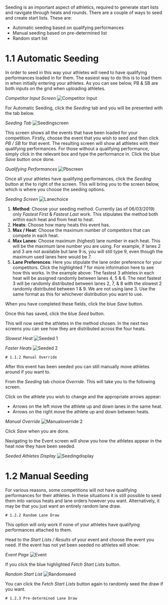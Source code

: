 <!-- TITLE: Training Manual - Seeding Tab -->

Seeding is an important aspect of athletics, required to generate start lists and navigate through heats and rounds. There are a couple of ways to seed and create start lists. These are: 

* Automatic seeding based on qualifying performances
* Manual seeding based on pre-determined list
* Random start list
# 1.1 Automatic Seeding
In order to seed in this way your athletes will need to have qualifying performances loaded in for them. The easiest way to do this is to load them in when initially entering your athletes. As you can see below, PB & SB are both inputs on the grid when uploading athletes.

*Competitor Input Screen*
![Competitor Input](/uploads/competitors/competitor-input.png "Competitor Input")

For Automatic Seeding, click the *Seeding* tab and you will be presented with the tab below.

*Seeding Tab*
![Seedingscreen](/uploads/seeding/seedingscreen.png "Seedingscreen")

This screen shows all the events that have been loaded for your competition. Firstly, choose the event that you wish to seed and then click *PB / SB* for that event. The resulting screen will show all athletes with their qualifying performances. For those without a qualifying performance, simply click in the relevant box and type the performance in. Click the blue *Save* button once done. 

*Qualifying Performances*
![Pbscreen](/uploads/seeding/pbscreen.png "Pbscreen")

Once all your athletes have qualifying performances, click the *Seeding* button at the to right of the screen. This will bring you to the screen below, which is where you choose the seeding options.

*Seeding Screen*
![Lanechoice](/uploads/seeding/lanechoice.png "Lanechoice")

1. **Method**: Choose your seeding method. Currently (as of 06/03/2019) only *Fastest First* & *Fastest Last* work. This stipulates the method both within each heat and from heat to heat.
2. **Heats**: Choose how many heats this event has.
3. **Max / Heat**: Choose the maximum number of competitors that can compete in each heat.
4. **Max Lanes**: Choose maximum (highest) lane number in each heat. This will be the maximum lane number you are using. For example, if lanes 2 and 3 are not available but lane 9 is, you will still type 9, even though the maximum used lanes here would be 7.
5. **Lane Preferences**: Here you stipulate the lane order preference for your competitors. Click the highlighted *?* for more information here to see how this works. In the example above:
The fastest 3 athletes in each heat will be assigned randomly between lanes 4, 5 & 6. The next fastest 3 will be randomly distributed between lanes 2, 7, & 8 with the slowest 2 randomly distributed between 1 & 9. We are not using lane 3. 
	Use the same format as this for whichever distribution you want to use. 

When you have completed these fields, click the blue *Save* button. 

Once this has saved, click the blue *Seed* button.

This will now seed the athletes in the method chosen. In the next two screens you can see how they are distributed across the four heats.

*Slowest Heat*
![Seeded 1](/uploads/seeding/seeded-1.png "Seeded 1")

*Faster Heats*
![Seeded 2](/uploads/seeding/seeded-2.png "Seeded 2")


	# 1.1.2 Manual Override

After this event has been seeded you can still manually move athletes around if you want to. 

From the *Seeding* tab choice *Override*. This will take you to the following screen. 

Click on the athlete you wish to change and the appropriate arrows appear:
* Arrows on the left move the athlete up and down lanes in the same heat. 
* Arrows on the right move the athlete up and down between heats.

*Manual Override*
![Manualoverride 2](/uploads/seeding/manualoverride-2.png "Manualoverride 2")

Click *Save* when you are done. 

Navigating to the Event screen will show you how the athletes appear in the heat now they have been seeded.

*Seeded Athletes Display*
![Seedingdisplay](/uploads/seeding/seedingdisplay.png "Seedingdisplay")
# 1.2 Manual Seeding
For various reasons, some competitions will not have qualifying performances for their athletes. In these situations it is still possible to seed them into various heats and lane orders however you want. Alternatively, it may be that you just want an entirely random lane draw.

	# 1.2.2 Random Lane Draw

This option will only work if none of your athletes have qualifying performances attached to them.

Head to the *Start Lists / Results* of your event and choose the event you need. If the event has not yet been seeded no athletes will show:

*Event Page*
![Event](/uploads/seeding/event.png "Event")

If you click the blue highlighted *Fetch Start Lists* button. 

*Random Start List*
![Randomseed](/uploads/seeding/randomseed.png "Randomseed")

You can click the *Fetch Start Lists* button again to randomly seed the draw if you want.

	# 1.2.3 Pre-determined Lane Draw


